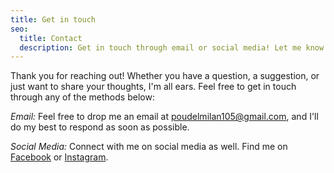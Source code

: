 ```yaml
---
title: Get in touch
seo:
  title: Contact
  description: Get in touch through email or social media! Let me know how I can help.
---
```


Thank you for reaching out! Whether you have a question, a suggestion, or just want to share your thoughts, I'm all ears. Feel free to get in touch through any of the methods below:

_Email:_
Feel free to drop me an email at [poudelmilan105@gmail.com](mailto:poudelmilan105@gmail.com), and I'll do my best to respond as soon as possible.

_Social Media:_
Connect with me on social media as well. Find me on [Facebook](https://www.facebook.com/milan.poudel.94402) or [Instagram](https://www.instagram.com/mist_meelan).
